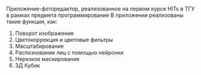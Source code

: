Приложение-фоторедактор, реализованное на первом курсе HITs в ТГУ в рамках предмета программирование
В приложении реализованы такие функции, как:
1. Поворот изображения
2. Цветокоррекция и цветовые фильтры
3. Масштабирование
4. Распознование лиц с помощью нейронки
5. Нерезкое маскирование
6. 3Д Кубик
